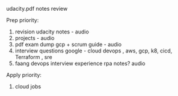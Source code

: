 udacity.pdf notes review

Prep priority:
1. revision udacity notes - audio 
2. projects  - audio
3. pdf exam dump gcp + scrum guide - audio
4. interview questions google - cloud devops , aws, gcp, k8, cicd, Terraform , sre
5. faang devops interview experience 
   rpa notes? audio


Apply priority:
1. cloud jobs
